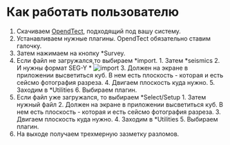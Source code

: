 # Как работать пользователю
1.  Скачиваем [OpendTect](https://dgbes.com/index.php/download), подходящий под вашу систему.
2.  Устанавливаем нужные плагины. OpendTect обязательно ставим галочку.
3.  Затем нажимаем на кнопку *Survey.
  1.  Если файл не загружался,то выбираем *import.
    1.  Затем *seismics
    2.  И нужны формат SEG-Y
    * ![import](http://doc.opendtect.org/5.0.0/doc/od_userdoc/content/resources/images/5_menu_-_survey/import_seismic_popout_menu.png)
    3. Должен на экране в приложении высветиться куб. В нем есть плоскость - которая и есть сейсмо фотография разреза.
    4. Двигаем плоскость куда нужно.
    5. Заходим в *Utilities
    6. Выбираем плагин.
  2.  Если файл уже загружался, то выбираем *Select/Setup
    1.  Затем нужный файл
    2. Должен на экране в приложении высветиться куб. В нем есть плоскость - которая и есть сейсмо фотография разреза.
    3. Двигаем плоскость куда нужно.
    4. Заходим в *Utilities
    5. Выбираем плагин.
4. На выходе получаем трехмерную зазметку разломов.
